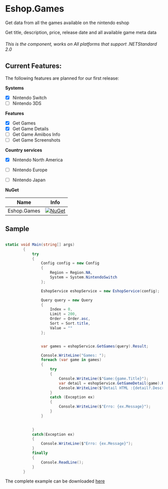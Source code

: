 # Eshop.Games

Get data from all the games available on the nintendo eshop

Get title, description, price, release date and all available game meta data

 ###### This is the component, works on All platforms that support .NETStandard 2.0
 
 ## Current Features:
The following features are planned for our first release:

 **Systems**
 - [x] Nintendo Switch
 - [ ] Nintendo 3DS
 
 **Features**
 - [x] Get Games
 - [X] Get Game Details
 - [ ] Get Game Amiibos Info
 - [ ] Get Game Screenshots
 
  **Country services**
  
 - [x] Nintendo North America
 - [ ] Nintendo Europe
 - [ ] Nintendo Japan
 
 
 **NuGet**

|Name|Info|
| ------------------- | :------------------: |
|Eshop.Games|[![NuGet](https://buildstats.info/nuget/Eshop.Games)](https://www.nuget.org/packages/Eshop.Games/)|

## Sample

```csharp

static void Main(string[] args)
        {
            try
            {
                Config config = new Config
                {
                    Region = Region.NA,
                    System = System.NintendoSwitch
                };

                EshopService eshopService = new EshopService(config);

                Query query = new Query
                {
                    Index = 0,
                    Limit = 200,
                    Order = Order.asc,
                    Sort = Sort.title,
                    Value = ""
                };


                var games = eshopService.GetGames(query).Result;

                Console.WriteLine("Games: ");
                foreach (var game in games)
                {
                    try
                    {
                        Console.WriteLine($"Game:{game.Title}");
                        var detail = eshopService.GetGameDetail(game).Result;
                        Console.WriteLine($"Detail HTML :{detail?.DescriptionHTML}");
                    }
                    catch (Exception ex)
                    {
                        Console.WriteLine($"Erro: {ex.Message}");
                    }
                }

              
            }
            catch(Exception ex)
            {
                Console.WriteLine($"Erro: {ex.Message}");
            }
            finally
            {
                Console.ReadLine();
            }
        }

```

The complete example can be downloaded [here](https://github.com/TBertuzzi/Eshop.Games/tree/master/Eshop.Games.Test)

